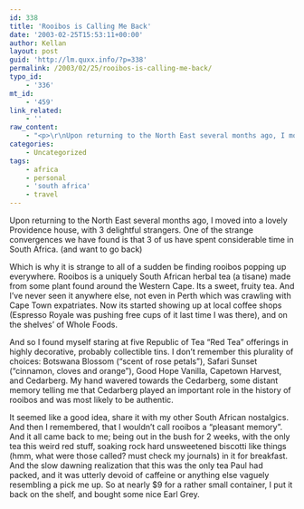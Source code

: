 ```yaml
---
id: 338
title: 'Rooibos is Calling Me Back'
date: '2003-02-25T15:53:11+00:00'
author: Kellan
layout: post
guid: 'http://lm.quxx.info/?p=338'
permalink: /2003/02/25/rooibos-is-calling-me-back/
typo_id:
    - '336'
mt_id:
    - '459'
link_related:
    - ''
raw_content:
    - "<p>\r\nUpon returning to the North East several months ago, I moved into a lovely\r\nProvidence house, with 3 delightful strangers.  One of the strange convergences\r\nwe have found is that 3 of us have spent considerable time in South Africa. (and\r\nwant to go back)\r\n</p>\r\n<p>\r\nWhich is why it is strange to all of a sudden be finding rooibos popping up\r\neverywhere.  Rooibos is a uniquely South African herbal tea (a tisane) made\r\nfrom some plant found around the Western Cape.  Its a sweet, fruity tea.  And\r\nI\\'ve never seen it anywhere else, not even in Perth which was crawling with\r\nCape Town expatriates.  Now its started showing up at local coffee shops (Espresso\r\nRoyale was pushing free cups of it last time I was there), and on the shelves\\'\r\nof Whole Foods.\r\n</p>\r\n<p>\r\nAnd so I found myself staring at five Republic of Tea \\\"Red Tea\\\" offerings in\r\nhighly decorative, probably collectible tins.  I don\\'t remember this plurality\r\nof choices:  Botswana Blossom (\\\"scent of rose petals\\\"), Safari Sunset (\\\"cinnamon,\r\ncloves and orange\\\"), Good Hope Vanilla, Capetown Harvest, and Cedarberg.\r\nMy hand wavered towards the Cedarberg, some distant memory telling me that\r\nCedarberg played an important role in the history of rooibos and was most\r\nlikely to be authentic.\r\n</p>\r\n<p>\r\nIt seemed like a good idea, share it with my other South African nostalgics.  And\r\nthen I remembered, that I wouldn\\'t call rooibos a \\\"pleasant memory\\\".  And it all\r\ncame back to me; being out in the bush for 2 weeks, with the only tea this weird red stuff, soaking rock hard unsweetened biscotti like things (hmm, what\r\nwere those called? must check my journals) in it for breakfast.  And the slow\r\ndawning realization that this was the only tea Paul had packed, and it was\r\nutterly devoid of caffeine or anything else vaguely resembling a pick me up.  So\r\nat nearly $9 for a rather small container, I put it back on the shelf, and bought some nice Earl Grey.\r\n</p>"
categories:
    - Uncategorized
tags:
    - africa
    - personal
    - 'south africa'
    - travel
---
```


Upon returning to the North East several months ago, I moved into a lovely Providence house, with 3 delightful strangers. One of the strange convergences we have found is that 3 of us have spent considerable time in South Africa. (and want to go back)

Which is why it is strange to all of a sudden be finding rooibos popping up everywhere. Rooibos is a uniquely South African herbal tea (a tisane) made from some plant found around the Western Cape. Its a sweet, fruity tea. And I’ve never seen it anywhere else, not even in Perth which was crawling with Cape Town expatriates. Now its started showing up at local coffee shops (Espresso Royale was pushing free cups of it last time I was there), and on the shelves’ of Whole Foods.

And so I found myself staring at five Republic of Tea “Red Tea” offerings in highly decorative, probably collectible tins. I don’t remember this plurality of choices: Botswana Blossom (“scent of rose petals”), Safari Sunset (“cinnamon, cloves and orange”), Good Hope Vanilla, Capetown Harvest, and Cedarberg. My hand wavered towards the Cedarberg, some distant memory telling me that Cedarberg played an important role in the history of rooibos and was most likely to be authentic.

It seemed like a good idea, share it with my other South African nostalgics. And then I remembered, that I wouldn’t call rooibos a “pleasant memory”. And it all came back to me; being out in the bush for 2 weeks, with the only tea this weird red stuff, soaking rock hard unsweetened biscotti like things (hmm, what were those called? must check my journals) in it for breakfast. And the slow dawning realization that this was the only tea Paul had packed, and it was utterly devoid of caffeine or anything else vaguely resembling a pick me up. So at nearly $9 for a rather small container, I put it back on the shelf, and bought some nice Earl Grey.